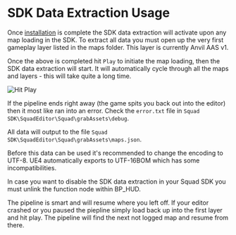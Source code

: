 # SDK Data Extraction Usage

Once [installation](/doc/installation.md) is complete the SDK data extraction will activate upon any map loading in the SDK. To extract all data you must open up the very first gameplay layer listed in the maps folder. This layer is currently Anvil AAS v1.

Once the above is completed hit `Play` to initiate the map loading, then the SDK data extraction will start. It will automatically cycle through all the maps and layers - this will take quite a long time.

![Hit Play](/doc/images/sdk/sdk_play.png)

If the pipeline ends right away (the game spits you back out into the editor) then it most like ran into an error. Check the `error.txt` file in `Squad SDK\SquadEditor\Squad\grabAssets\debug`.

All data will output to the file `Squad SDK\SquadEditor\Squad\grabAssets\maps.json`.

Before this data can be used it's recommended to change the encoding to UTF-8. UE4 automatically exports to UTF-16BOM which has some incompatibilities.

In case you want to disable the SDK data extraction in your Squad SDK you must unlink the function node within BP_HUD.

The pipeline is smart and will resume where you left off. If your editor crashed or you paused the piepline simply load back up into the first layer and hit play. The pipeline will find the next not logged map and resume from there.
